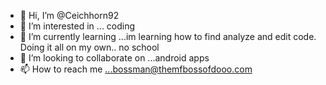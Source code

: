 - 👋 Hi, I’m @Ceichhorn92
- 👀 I’m interested in ... coding
- 🌱 I’m currently learning ...im learning how to find analyze and edit code. Doing it all on my own.. no school
- 💞️ I’m looking to collaborate on ...android apps
- 📫 How to reach me ...bossman@themfbossofdooo.com 

<!---
Ceichhorn92/Ceichhorn92 is a ✨ special ✨ repository because its `README.md` (this file) appears on your GitHub profile.
You can click the Preview link to take a look at your changes.
--->
